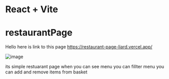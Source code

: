 # React + Vite


# restaurantPage
Hello here is link to this page https://restaurant-page-liard.vercel.app/


![image](https://github.com/michuMF/restaurantPage/assets/123375937/f815a93d-7201-4be2-bdfc-a371666d9ad4)

its simple restuarant page when you can see menu you can fillter menu you can add and remove  items from basket 


